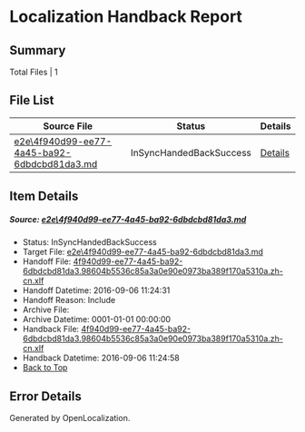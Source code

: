 # <a name='report-top'></a> Localization Handback Report

## Summary
 Total Files | 1

## File List
 Source File | Status | Details 
 ----------- | ------ | ------- 
 [e2e\4f940d99-ee77-4a45-ba92-6dbdcbd81da3.md](https://github.com/OpenLocalizationTestOrg/ol-test0/blob/d46d9b24ed55af09cb63de52351f3079b3ce4369/e2e/4f940d99-ee77-4a45-ba92-6dbdcbd81da3.md) | InSyncHandedBackSuccess | [Details](#e4366003189ef076844b074338cc433d8c6bb0e31)

## Item Details
##### <a name='e4366003189ef076844b074338cc433d8c6bb0e31'></a> Source: [e2e\4f940d99-ee77-4a45-ba92-6dbdcbd81da3.md](https://github.com/OpenLocalizationTestOrg/ol-test0/blob/d46d9b24ed55af09cb63de52351f3079b3ce4369/e2e/4f940d99-ee77-4a45-ba92-6dbdcbd81da3.md)
* Status: InSyncHandedBackSuccess
* Target File: [e2e\4f940d99-ee77-4a45-ba92-6dbdcbd81da3.md](https://github.com/OpenLocalizationTestOrg/ol-test0-zhcn/blob/f5cc14ef98c6db8202a6e3cd071c919cf0b366a0/e2e/4f940d99-ee77-4a45-ba92-6dbdcbd81da3.md)
* Handoff File: [4f940d99-ee77-4a45-ba92-6dbdcbd81da3.98604b5536c85a3a0e90e0973ba389f170a5310a.zh-cn.xlf](https://github.com/OpenLocalizationTestOrg/ol-test0-handoff/blob/fb7ab0a4b1a53052b60bc50aba8afe115c515f28/ol-handoff/OpenLocalizationTestOrg/ol-test0-zhcn/ci/ht/4f940d99-ee77-4a45-ba92-6dbdcbd81da3.98604b5536c85a3a0e90e0973ba389f170a5310a.zh-cn.xlf)
* Handoff Datetime: 2016-09-06 11:24:31
* Handoff Reason: Include
* Archive File: 
* Archive Datetime: 0001-01-01 00:00:00
* Handback File: [4f940d99-ee77-4a45-ba92-6dbdcbd81da3.98604b5536c85a3a0e90e0973ba389f170a5310a.zh-cn.xlf](https://github.com/OpenLocalizationTestOrg/ol-test0-handback/blob/c8fda0832810e99abdbf2297b791a4998e064efd/ol-handback/OpenLocalizationTestOrg/ol-test0-zhcn/ci/ht/4f940d99-ee77-4a45-ba92-6dbdcbd81da3.98604b5536c85a3a0e90e0973ba389f170a5310a.zh-cn.xlf)
* Handback Datetime: 2016-09-06 11:24:58
* [Back to Top](#report-top)


## Error Details

Generated by OpenLocalization.
